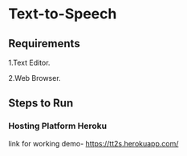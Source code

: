 # Text-to-Speech

## Requirements
1.Text Editor.

2.Web Browser.

## Steps to Run


### Hosting Platform Heroku
link for working demo- https://tt2s.herokuapp.com/
